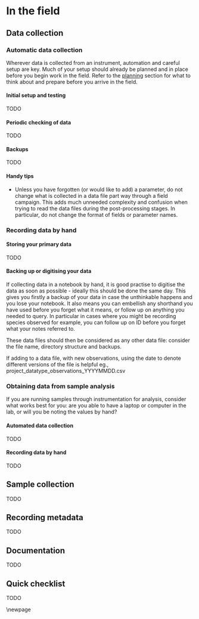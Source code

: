 
# In the field #

## Data collection ##

### Automatic data collection ###

Wherever data is collected from an instrument, automation and careful setup are key. Much of your setup should already be planned and in place before you begin work in the field. Refer to the [planning](planning_before_go.md) section for what to think about and prepare before you arrive in the field.

#### Initial setup and testing ####

TODO

#### Periodic checking of data ####

TODO

#### Backups ####

TODO

#### Handy tips ####

* Unless you have forgotten (or would like to add) a parameter, do not change what is collected in a data file part way through a field campaign. This adds much unneeded complexity and confusion when trying to read the data files during the post-processing stages. In particular, do not change the format of fields or parameter names.

### Recording data by hand ###

#### Storing your primary data ####

TODO

#### Backing up or digitising your data ####

If collecting data in a notebook by hand, it is good practise to digitise the data as soon as possible - ideally this should be done the same day. This gives you firstly a backup of your data in case the unthinkable happens and you lose your notebook. It also means you can embellish any shorthand you have used before you forget what it means, or follow up on anything you needed to query. In particular in cases where you might be recording species observed for example, you can follow up on ID before you forget what your notes referred to.

These data files should then be considered as any other data file: consider the file name, directory structure and backups.

If adding to a data file, with new observations, using the date to denote different versions of the file is helpful eg., project_datatype_observations_YYYYMMDD.csv

### Obtaining data from sample analysis ###

If you are running samples through instrumentation for analysis, consider what works best for you: are you able to have a laptop or computer in the lab, or will you be noting the values by hand?

#### Automated data collection ####

TODO

#### Recording data by hand ####

TODO

## Sample collection ##

TODO

## Recording metadata ##

TODO

## Documentation ##

TODO

## Quick checklist ##

TODO

\newpage
